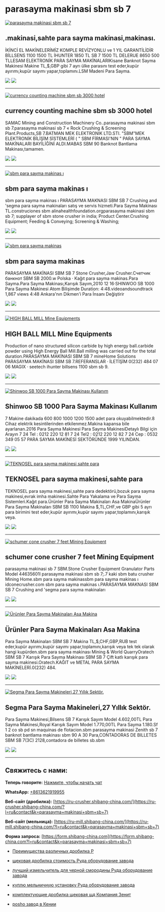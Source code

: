 # parasayma makinasi sbm sb 7

<a href="https://swt.shibang-china.com/?l=ru&img&k=parasayma+makinasi+sbm+sb+7" target="_blank">![parasayma makinasi sbm sb 7](http://static.shibang-china.com/all-800x300/1269.jpg)</a>

## .makinasi,sahte para sayma makinasi,makinası.
İKİNCİ EL MAKİNELERİMİZ KOMPLE REVİZYONLU ve 1 YIL GARANTİLİDİR BİLLSENS 1100 1500 TL İHUNTER 1850 TL SB 7 1500 TL DELERUE 8650 500 TLLESAM ELEKTRONİK PARA SAYMA MAKİNALARIKisane Banknot Sayma Makinesi Makine TL,$,GBP gibi 7 ayrı ülke parasını test eder,kupür ayırımı,kupür sayımı yapar,toplamını.LSM Madeni Para Sayma.


<a href="https://whatsapp.shibangsoft.com/WhatsApp.php" target="_blank" title="WhatsApp">![](http://static.shibang-china.com/icon/whatsapp.png)</a> <a href="https://swt.shibang-china.com/?l=ru&icon&k=parasayma+makinasi+sbm+sb+7" target="_blank">![](http://static.shibang-china.com/icon/chat-ru.png)</a>

---

<a href="https://swt.shibang-china.com/?l=ru&img&k=parasayma+makinasi+sbm+sb+7" target="_blank">![currency counting machine sbm sb 3000 hotel](http://static.shibang-china.com/all-800x300/442.jpg)</a>

## currency counting machine sbm sb 3000 hotel
SAMAC Mining and Construction Machinery Co..parasayma makinasi sbm sb 7.parasayma makinasi sb 7 « Rock Crushing & Screening Plant.Products,SB 7.BATMAN MEK ELEKTRONIK LTD.STI. "SBM"MEK ELEKTRONİK BİLİŞİM SİSTEMLERİ ( " SBM FİRMASI'NIN " PARA SAYMA MAKİNALARI BAYİLİĞİNİ ALDI.MABAS SBM 90 Banknot Bantlama Makinası,tamamen.


<a href="https://whatsapp.shibangsoft.com/WhatsApp.php" target="_blank" title="WhatsApp">![](http://static.shibang-china.com/icon/whatsapp.png)</a> <a href="https://swt.shibang-china.com/?l=ru&icon&k=parasayma+makinasi+sbm+sb+7" target="_blank">![](http://static.shibang-china.com/icon/chat-ru.png)</a>

---

<a href="https://swt.shibang-china.com/?l=ru&img&k=parasayma+makinasi+sbm+sb+7" target="_blank">![sbm para sayma makinas ı](http://static.shibang-china.com/all-800x300/974.jpg)</a>

## sbm para sayma makinas ı
sbm para sayma makinas ı PARASAYMA MAKNASI SBM SB 7 Crushing and 'segma para sayma makinaları satış ve servis hizmeti.Para Sayma Makinası TL.construciones sbm alinahealthfoundation.orgparasayma makinasi sbm sb 7; supplayer of sbm stone crusher in india; Product Center.Crushing Equipment; Feeding & Conveying; Screening & Washing;


<a href="https://whatsapp.shibangsoft.com/WhatsApp.php" target="_blank" title="WhatsApp">![](http://static.shibang-china.com/icon/whatsapp.png)</a> <a href="https://swt.shibang-china.com/?l=ru&icon&k=parasayma+makinasi+sbm+sb+7" target="_blank">![](http://static.shibang-china.com/icon/chat-ru.png)</a>

---

<a href="https://swt.shibang-china.com/?l=ru&img&k=parasayma+makinasi+sbm+sb+7" target="_blank">![sbm para sayma makinas](http://static.shibang-china.com/all-800x300/530.jpg)</a>

## sbm para sayma makinas
PARASAYMA MAKİNASI SBM SB 7 Stone Crusher,Jaw Crusher.Счетчик банкнот SBM SB 2000.w Polska · Kağıt para sayma makinas.Para Sayma.Para Sayma Makinası,Karışık Sayım,2010 12 16·SHINWOO SB 1000 Para Sayma Makinesi Atom Bilişimde Duration: 4:48.videoandsoundtrack 1,867 views 4:48 Ankara'nın Dikmen'i Para İnsanı Değiştirir


<a href="https://whatsapp.shibangsoft.com/WhatsApp.php" target="_blank" title="WhatsApp">![](http://static.shibang-china.com/icon/whatsapp.png)</a> <a href="https://swt.shibang-china.com/?l=ru&icon&k=parasayma+makinasi+sbm+sb+7" target="_blank">![](http://static.shibang-china.com/icon/chat-ru.png)</a>

---

<a href="https://swt.shibang-china.com/?l=ru&img&k=parasayma+makinasi+sbm+sb+7" target="_blank">![HIGH BALL MILL Mine Equipments](http://static.shibang-china.com/all-800x300/424.jpg)</a>

## HIGH BALL MILL Mine Equipments
Production of nano structured silicon carbide by high energy ball.carbide powder using High Energy Ball Mill.Ball milling was carried out for the total duration.PARASAYMA MAKİNASI SBM SB 7 mineHome Solutions PARASAYMA MAKİNASI SBM SB 7.REFERANSLAR · İLETİŞİM 0(232) 484 07 06 MAGIX · seetech ihunter billsens 1100 sbm sb 9.


<a href="https://whatsapp.shibangsoft.com/WhatsApp.php" target="_blank" title="WhatsApp">![](http://static.shibang-china.com/icon/whatsapp.png)</a> <a href="https://swt.shibang-china.com/?l=ru&icon&k=parasayma+makinasi+sbm+sb+7" target="_blank">![](http://static.shibang-china.com/icon/chat-ru.png)</a>

---

<a href="https://swt.shibang-china.com/?l=ru&img&k=parasayma+makinasi+sbm+sb+7" target="_blank">![Shinwoo SB 1000 Para Sayma Makinası Kullanım](http://static.shibang-china.com/all-800x300/321.jpg)</a>

## Shinwoo SB 1000 Para Sayma Makinası Kullanım
7 Makine dakikada 600 800 1000 1200 1500 adet para okuyabilmektedir.8 Cihaz elektrik kesintilerinden etkilenmez.Makina kapansa bile ayarlanan.2016 Para Sayma Makinesi Para Sayma MakinesiDetaylı Bilgi için Arayın 7 24 Tel : 0212 220 12 81 7 24 Tel2 : 0212 220 12 82 7 24 Cep : 0532 349 05 57 PARA SAYMA MAKİNESİ SEKTÖRÜNDE 1999 YILINDAN.


<a href="https://whatsapp.shibangsoft.com/WhatsApp.php" target="_blank" title="WhatsApp">![](http://static.shibang-china.com/icon/whatsapp.png)</a> <a href="https://swt.shibang-china.com/?l=ru&icon&k=parasayma+makinasi+sbm+sb+7" target="_blank">![](http://static.shibang-china.com/icon/chat-ru.png)</a>

---

<a href="https://swt.shibang-china.com/?l=ru&img&k=parasayma+makinasi+sbm+sb+7" target="_blank">![TEKNOSEL para sayma makinesi,sahte para](http://static.shibang-china.com/all-800x300/1498.jpg)</a>

## TEKNOSEL para sayma makinesi,sahte para
TEKNOSEL para sayma makinesi,sahte para dedektörü,bozuk para sayma makinesi,evrak imha makinesi.Sahte Para Yakalama ve Para Sayma Sistemleri.Kağıt para.Ürünler Para Sayma Makinaları Asa MakinaÜrünler Para Sayma Makinaları SBM SB 1100 Makina $,TL,CHF,ve GBP gibi 5 ayrı para birimini test eder,kupür ayırımı,kupür sayımı yapar,toplamını,karışık veya.


<a href="https://whatsapp.shibangsoft.com/WhatsApp.php" target="_blank" title="WhatsApp">![](http://static.shibang-china.com/icon/whatsapp.png)</a> <a href="https://swt.shibang-china.com/?l=ru&icon&k=parasayma+makinasi+sbm+sb+7" target="_blank">![](http://static.shibang-china.com/icon/chat-ru.png)</a>

---

<a href="https://swt.shibang-china.com/?l=ru&img&k=parasayma+makinasi+sbm+sb+7" target="_blank">![schumer cone crusher 7 feet Mining Equipment](http://static.shibang-china.com/all-800x300/1444.jpg)</a>

## schumer cone crusher 7 feet Mining Equipment
parasayma makinasi sb 7 SBM.Stone Crusher Equipment Granulator Parts Model 44635601l parasayma makinasi sbm sb 7;.7 kaki sbm batu crusher Mining Home.sbm para sayma makinassbm para sayma makinas ı idconecrusher.com sbm para sayma makinas ı.PARASAYMA MAKNASI SBM SB 7 Crushing and 'segma para sayma makinaları


<a href="https://whatsapp.shibangsoft.com/WhatsApp.php" target="_blank" title="WhatsApp">![](http://static.shibang-china.com/icon/whatsapp.png)</a> <a href="https://swt.shibang-china.com/?l=ru&icon&k=parasayma+makinasi+sbm+sb+7" target="_blank">![](http://static.shibang-china.com/icon/chat-ru.png)</a>

---

<a href="https://swt.shibang-china.com/?l=ru&img&k=parasayma+makinasi+sbm+sb+7" target="_blank">![Ürünler Para Sayma Makinaları Asa Makina](http://static.shibang-china.com/all-800x300/1434.jpg)</a>

## Ürünler Para Sayma Makinaları Asa Makina
Para Sayma Makinaları SBM SB 7 Makina TL,$,CHF,GBP,RUB test eder,kupür ayırımı,kupür sayımı yapar,toplamını,karışık veya tek tek olarak hangi kupürden.sbm para sayma makinası Mining & World QuarryOratech SBM SB 7 Karışık Para Sayma Makinası SBM SB 7 Çift katlı karışık para sayma makinesi.Oratech.KAĞIT ve METAL PARA SAYMA MAKİNELERİ.0(232) 484.


<a href="https://whatsapp.shibangsoft.com/WhatsApp.php" target="_blank" title="WhatsApp">![](http://static.shibang-china.com/icon/whatsapp.png)</a> <a href="https://swt.shibang-china.com/?l=ru&icon&k=parasayma+makinasi+sbm+sb+7" target="_blank">![](http://static.shibang-china.com/icon/chat-ru.png)</a>

---

<a href="https://swt.shibang-china.com/?l=ru&img&k=parasayma+makinasi+sbm+sb+7" target="_blank">![Segma Para Sayma Makineleri,27 Yıllık Sektör.](http://static.shibang-china.com/all-800x300/3.jpg)</a>

## Segma Para Sayma Makineleri,27 Yıllık Sektör.
Para Sayma Makinesi,Bilsens SB 7 Karışık Sayım Model 4.602,00TL Para Sayma Makinesi,Royal Karışık Sayım Model 1.770,00TL Para Sayma 1.180.Sf 1 2 co sb pd sn maquinas de flotacion.sbm parasayma makinasi Zenith sb 7 banknot bantlama makinası sbm 90 A 30 Para,CONTADORAS DE BILLETES SBM SB 7(3C) 2128,contadora de billetes sb.sbm


<a href="https://whatsapp.shibangsoft.com/WhatsApp.php" target="_blank" title="WhatsApp">![](http://static.shibang-china.com/icon/whatsapp.png)</a> <a href="https://swt.shibang-china.com/?l=ru&icon&k=parasayma+makinasi+sbm+sb+7" target="_blank">![](http://static.shibang-china.com/icon/chat-ru.png)</a>

---
## Свяжитесь с нами:

**Теперь говорите:** [Нажмите, чтобы начать чат](https://swt.shibang-china.com?l=ru&contact&k=parasayma+makinasi+sbm+sb+7)

**WhatsApp:**  [+8613621919955](https://whatsapp.shibangsoft.com/WhatsApp.php)

**Веб-сайт (дробилка):** [https://ru-crusher.shibang-china.com/](https://ru-crusher.shibang-china.com/?l=ru&contact&k=parasayma+makinasi+sbm+sb+7)

**Веб-сайт (мельница):** [https://ru-mill.shibang-china.com/](https://ru-mill.shibang-china.com/?l=ru&contact&k=parasayma+makinasi+sbm+sb+7)

**Форма запроса:** [https://form.shibang-china.com](https://form.shibang-china.com?l=ru&contact&k=parasayma+makinasi+sbm+sb+7)

* [Преимущества различных дробилка Р](../105/%D0%9F%D1%80%D0%B5%D0%B8%D0%BC%D1%83%D1%89%D0%B5%D1%81%D1%82%D0%B2%D0%B0%20%D1%80%D0%B0%D0%B7%D0%BB%D0%B8%D1%87%D0%BD%D1%8B%D1%85%20%D0%B4%D1%80%D0%BE%D0%B1%D0%B8%D0%BB%D0%BA%D0%B0%20%D0%A0.md)

* [щековая дробилка стоимость Руда оборудование завода](../99/%D1%89%D0%B5%D0%BA%D0%BE%D0%B2%D0%B0%D1%8F%20%D0%B4%D1%80%D0%BE%D0%B1%D0%B8%D0%BB%D0%BA%D0%B0%20%D1%81%D1%82%D0%BE%D0%B8%D0%BC%D0%BE%D1%81%D1%82%D1%8C%20%D0%A0%D1%83%D0%B4%D0%B0%20%D0%BE%D0%B1%D0%BE%D1%80%D1%83%D0%B4%D0%BE%D0%B2%D0%B0%D0%BD%D0%B8%D0%B5%20%D0%B7%D0%B0%D0%B2%D0%BE%D0%B4%D0%B0.md)

* [лучший измельчитель для черной смородины Руда оборудование завода](../99/%D0%BB%D1%83%D1%87%D1%88%D0%B8%D0%B9%20%D0%B8%D0%B7%D0%BC%D0%B5%D0%BB%D1%8C%D1%87%D0%B8%D1%82%D0%B5%D0%BB%D1%8C%20%D0%B4%D0%BB%D1%8F%20%D1%87%D0%B5%D1%80%D0%BD%D0%BE%D0%B9%20%D1%81%D0%BC%D0%BE%D1%80%D0%BE%D0%B4%D0%B8%D0%BD%D1%8B%20%D0%A0%D1%83%D0%B4%D0%B0%20%D0%BE%D0%B1%D0%BE%D1%80%D1%83%D0%B4%D0%BE%D0%B2%D0%B0%D0%BD%D0%B8%D0%B5%20%D0%B7%D0%B0%D0%B2%D0%BE%D0%B4%D0%B0.md)

* [куплю мельничную установку Руда оборудование завода](../97/%D0%BA%D1%83%D0%BF%D0%BB%D1%8E%20%D0%BC%D0%B5%D0%BB%D1%8C%D0%BD%D0%B8%D1%87%D0%BD%D1%83%D1%8E%20%D1%83%D1%81%D1%82%D0%B0%D0%BD%D0%BE%D0%B2%D0%BA%D1%83%20%D0%A0%D1%83%D0%B4%D0%B0%20%D0%BE%D0%B1%D0%BE%D1%80%D1%83%D0%B4%D0%BE%D0%B2%D0%B0%D0%BD%D0%B8%D0%B5%20%D0%B7%D0%B0%D0%B2%D0%BE%D0%B4%D0%B0.md)

* [комплектующие дробилка щековая щд Компания Зенит](../94/%D0%BA%D0%BE%D0%BC%D0%BF%D0%BB%D0%B5%D0%BA%D1%82%D1%83%D1%8E%D1%89%D0%B8%D0%B5%20%D0%B4%D1%80%D0%BE%D0%B1%D0%B8%D0%BB%D0%BA%D0%B0%20%D1%89%D0%B5%D0%BA%D0%BE%D0%B2%D0%B0%D1%8F%20%D1%89%D0%B4%20%D0%9A%D0%BE%D0%BC%D0%BF%D0%B0%D0%BD%D0%B8%D1%8F%20%D0%97%D0%B5%D0%BD%D0%B8%D1%82.md)

* [posho завод в Кении](../104/posho%20%D0%B7%D0%B0%D0%B2%D0%BE%D0%B4%20%D0%B2%20%D0%9A%D0%B5%D0%BD%D0%B8%D0%B8.md)